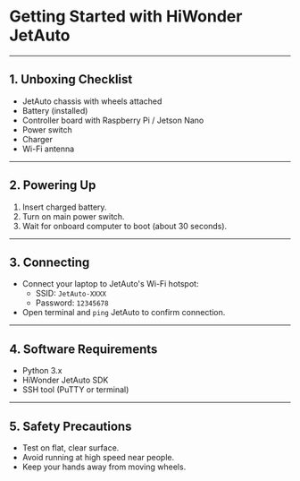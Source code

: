 # Getting Started with HiWonder JetAuto

---

## 1. Unboxing Checklist
- JetAuto chassis with wheels attached
- Battery (installed)
- Controller board with Raspberry Pi / Jetson Nano
- Power switch
- Charger
- Wi-Fi antenna

---

## 2. Powering Up
1. Insert charged battery.
2. Turn on main power switch.
3. Wait for onboard computer to boot (about 30 seconds).

---

## 3. Connecting
- Connect your laptop to JetAuto's Wi-Fi hotspot:
  - SSID: `JetAuto-XXXX`
  - Password: `12345678`
- Open terminal and `ping` JetAuto to confirm connection.

---

## 4. Software Requirements
- Python 3.x
- HiWonder JetAuto SDK
- SSH tool (PuTTY or terminal)

---

## 5. Safety Precautions
- Test on flat, clear surface.
- Avoid running at high speed near people.
- Keep your hands away from moving wheels.
